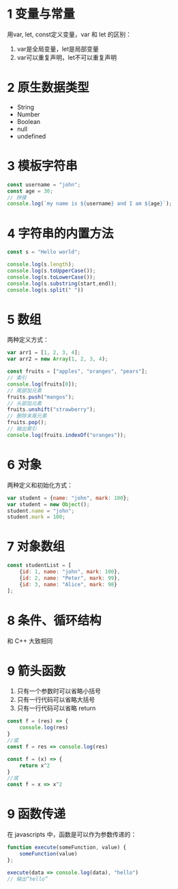 # 1 变量与常量
用var, let, const定义变量，var 和 let 的区别：
1. var是全局变量，let是局部变量
2. var可以重复声明，let不可以重复声明

# 2 原生数据类型
- String
- Number
- Boolean
- null
- undefined

# 3 模板字符串

```js
const username = "john";
const age = 30;
// 拼接
console.log(`my name is ${username} and I am ${age}`);
```
# 4 字符串的内置方法

```js
const s = "Hello world";

console.log(s.length);
console.log(s.toUpperCase());
console.log(s.toLowerCase());
console.log(s.substring(start,end));
console.log(s.split(" "))
```

# 5 数组
两种定义方式：
```js
var arr1 = [1, 2, 3, 4];
var arr2 = new Array(1, 2, 3, 4);
```

```js
const fruits = ["apples", "oranges", "pears"];
// 索引
console.log(fruits[0]);
// 尾部加元素
fruits.push("mangos");
// 头部加元素
fruits.unshift("strawberry");
// 删除末尾元素
fruits.pop();
// 输出索引
console.log(fruits.indexOf("oranges"));
```


# 6 对象
两种定义和初始化方式：
```js
var student = {name: "john", mark: 100};
var student = new Object();
student.name = "john";
student.mark = 100;
```

# 7 对象数组
```js
const studentList = [
	{id: 1, name: "john", mark: 100},
	{id: 2, name: "Peter", mark: 99},
	{id: 3, name: "Alice", mark: 98}
];
```

# 8 条件、循环结构
和 C++ 大致相同

# 9 箭头函数
1. 只有一个参数时可以省略小括号
2. 只有一行代码可以省略大括号
3. 只有一行代码可以省略 return

```js
const f = (res) => {
	console.log(res)
}
//或
const f = res => console.log(res)

const f = (x) => {
	return x^2
}
//或
const f = x => x^2
```

# 9 函数传递
在 javascripts 中，函数是可以作为参数传递的：
```js
function execute(someFunction, value) {
	someFunction(value)
};

execute(data => console.log(data), "hello")
// 输出“hello”
```